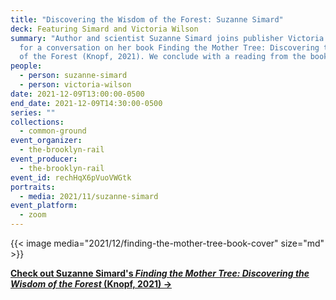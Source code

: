 ```yaml
---
title: "Discovering the Wisdom of the Forest: Suzanne Simard"
deck: Featuring Simard and Victoria Wilson
summary: "Author and scientist Suzanne Simard joins publisher Victoria Wilson
  for a conversation on her book Finding the Mother Tree: Discovering the Wisdom
  of the Forest (Knopf, 2021). We conclude with a reading from the book. "
people:
  - person: suzanne-simard
  - person: victoria-wilson
date: 2021-12-09T13:00:00-0500
end_date: 2021-12-09T14:30:00-0500
series: ""
collections:
  - common-ground
event_organizer:
  - the-brooklyn-rail
event_producer:
  - the-brooklyn-rail
event_id: rechHqX6pVuoVWGtk
portraits:
  - media: 2021/11/suzanne-simard
event_platform:
  - zoom
---
```

{{< image media="2021/12/finding-the-mother-tree-book-cover" size="md" >}}

**[Check out Suzanne Simard's *Finding the Mother Tree: Discovering the Wisdom of the Forest* (Knopf, 2021) →](https://suzannesimard.com/finding-the-mother-tree-book/)**
